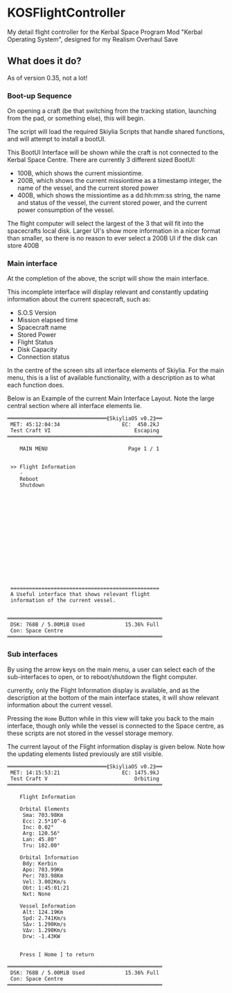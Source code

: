 # KOSFlightController
My detail flight controller for the Kerbal Space Program Mod "Kerbal Operating System", designed for my Realism Overhaul Save

## What does it do?
As of version 0.35, not a lot!

### Boot-up Sequence
On opening a craft (be that switching from the tracking station, launching from the pad, or something else), this will begin.

The script will load the required Skiylia Scripts that handle shared functions, and will attempt to install a bootUI.

This BootUI Interface will be shown while the craft is not connected to the Kerbal Space Centre. There are currently 3 different sized BootUI:
- 100B, which shows the current missiontime.
- 200B, which shows the current missiontime as a timestamp integer, the name of the vessel, and the current stored power
- 400B, which shows the missiontime as a dd:hh:mm:ss string, the name and status of the vessel, the current stored power, and the current power consumption of the vessel.

The flight computer will select the largest of the 3 that will fit into the spacecrafts local disk. Larger UI's show more information in a nicer format than smaller, so there is no reason to ever select a 200B UI if the disk can store 400B

### Main interface
At the completion of the above, the script will show the main interface.

This incomplete interface will display relevant and constantly updating information about the current spacecraft, such as:
- S.O.S Version
- Mission elapsed time
- Spacecraft name
- Stored Power
- Flight Status
- Disk Capacity
- Connection status

In the centre of the screen sits all interface elements of Skiylia. For the main menu, this is a list of available functionality, with a description as to what each function does.

Below is an Example of the current Main Interface Layout. Note the large central section where all interface elements lie.
```
════════════════════════════════⟪SkiyliaOS v0.2⟫══
 MET: 45:12:04:34                    EC:  450.2kJ
 Test Craft VI                           Escaping
══════════════════════════════════════════════════

    MAIN MENU                          Page 1 / 1


 >> Flight Information
    -
    Reboot
    Shutdown
















 ================================================
 A Useful interface that shows relevant flight
 information of the current vessel.


══════════════════════════════════════════════════
 DSK: 768B / 5.00MiB Used             15.36% Full
 Con: Space Centre
══════════════════════════════════════════════════
```

### Sub interfaces
By using the arrow keys on the main menu, a user can select each of the sub-interfaces to open, or to reboot/shutdown the flight computer.

currently, only the Flight Information display is available, and as the description at the bottom of the main interface states, it will show relevant information about the current vessel.

Pressing the `Home` Button while in this view will take you back to the main interface, though only while the vessel is connected to the Space centre, as these scripts are not stored in the vessel storage memory.

The current layout of the Flight information display is given below. Note how the updating elements listed previously are still visible.
```
════════════════════════════════⟪SkiyliaOS v0.2⟫══
 MET: 14:15:53:21                    EC: 1475.9kJ
 Test Craft V                            Orbiting
══════════════════════════════════════════════════

    Flight Information

    Orbital Elements
     Sma: 703.98Km
     Ecc: 2.5*10^-6
     Inc: 0.02°
     Arg: 120.56°
     Lan: 45.80°
     Tru: 182.00°

    Orbital Information
     Bdy: Kerbin
     Apo: 703.99Km
     Per: 703.98Km
     Vel: 3.002Km/s
     Obt: 1:45:01:21
     Nxt: None

    Vessel Information
     Alt: 124.19Km
     Spd: 2.741Km/s
     SΔv: 1.290Km/s
     VΔv: 1.290Km/s
     Drw: -1.43KW


    Press [ Home ] to return

══════════════════════════════════════════════════
 DSK: 768B / 5.00MiB Used             15.36% Full
 Con: Space Centre
══════════════════════════════════════════════════
```
